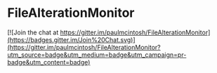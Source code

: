 # FileAlterationMonitor

[![Join the chat at https://gitter.im/paulmcintosh/FileAlterationMonitor](https://badges.gitter.im/Join%20Chat.svg)](https://gitter.im/paulmcintosh/FileAlterationMonitor?utm_source=badge&utm_medium=badge&utm_campaign=pr-badge&utm_content=badge)
